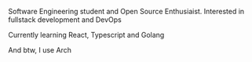 Software Engineering student and Open Source Enthusiaist. Interested in fullstack development and DevOps

Currently learning React, Typescript and Golang

And btw, I use Arch 
